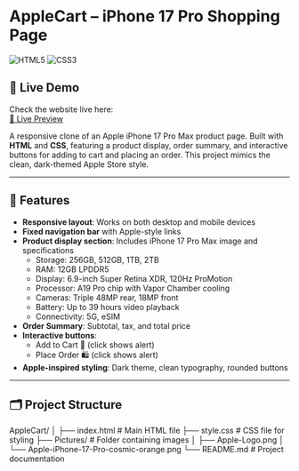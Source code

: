# AppleCart – iPhone 17 Pro Shopping Page

![HTML5](https://img.shields.io/badge/HTML5-E34F26?style=for-the-badge&logo=html5&logoColor=white)
![CSS3](https://img.shields.io/badge/CSS3-1572B6?style=for-the-badge&logo=css3&logoColor=white)

## 🌟 Live Demo

Check the website live here:  
[🔗 Live Preview](https://anujghimire08.github.io/Apple-Cart/)

A responsive clone of an Apple iPhone 17 Pro Max product page. Built with **HTML** and **CSS**, featuring a product display, order summary, and interactive buttons for adding to cart and placing an order. This project mimics the clean, dark-themed Apple Store style.

---

## 🚀 Features
- **Responsive layout**: Works on both desktop and mobile devices
- **Fixed navigation bar** with Apple-style links
- **Product display section**: Includes iPhone 17 Pro Max image and specifications  
  - Storage: 256GB, 512GB, 1TB, 2TB  
  - RAM: 12GB LPDDR5  
  - Display: 6.9-inch Super Retina XDR, 120Hz ProMotion  
  - Processor: A19 Pro chip with Vapor Chamber cooling  
  - Cameras: Triple 48MP rear, 18MP front  
  - Battery: Up to 39 hours video playback  
  - Connectivity: 5G, eSIM  
- **Order Summary**: Subtotal, tax, and total price
- **Interactive buttons**:
  - Add to Cart 🛒 (click shows alert)
  - Place Order 🛍️ (click shows alert)
- **Apple-inspired styling**: Dark theme, clean typography, rounded buttons

---

## 🗂️ Project Structure
AppleCart/
│
├── index.html        # Main HTML file
├── style.css         # CSS file for styling
├── Pictures/         # Folder containing images
│   ├── Apple-Logo.png
│   └── Apple-iPhone-17-Pro-cosmic-orange.png
└── README.md         # Project documentation

